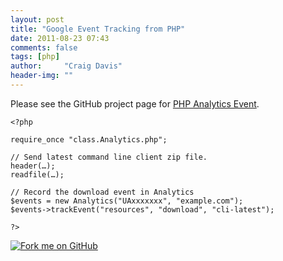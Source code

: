 ```yaml
---
layout: post
title: "Google Event Tracking from PHP"
date: 2011-08-23 07:43
comments: false
tags: [php]
author:     "Craig Davis"
header-img: ""
---
```


Please see the GitHub project page for [PHP Analytics Event](https://github.com/there4/php-analytics-event).

    <?php

    require_once "class.Analytics.php";

    // Send latest command line client zip file.
    header(…);
    readfile(…);

    // Record the download event in Analytics
    $events = new Analytics("UAxxxxxxx", "example.com");
    $events->trackEvent("resources", "download", "cli-latest");

    ?>

<a href="https://github.com/there4/php-analytics-event" id="github">
  <img alt="Fork me on GitHub" src="http://s3.amazonaws.com/github/ribbons/forkme_right_darkblue_121621.png" />
</a>
